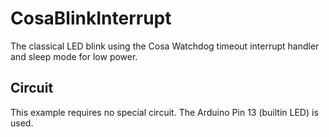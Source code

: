 CosaBlinkInterrupt
==================

The classical LED blink using the Cosa Watchdog timeout interrupt
handler and sleep mode for low power.  

Circuit
-------
This example requires no special circuit. The Arduino Pin 13 (builtin
LED) is used.

